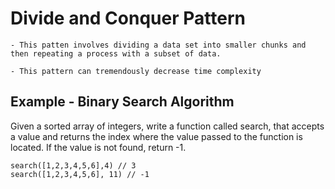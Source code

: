 # Divide and Conquer Pattern
    - This patten involves dividing a data set into smaller chunks and then repeating a process with a subset of data.

    - This pattern can tremendously decrease time complexity

## Example - Binary Search Algorithm

Given a sorted array of integers, write a function called search, that accepts a value and returns the index where the value passed to the function is located. If the value is not found, return -1.

```
search([1,2,3,4,5,6],4) // 3
search([1,2,3,4,5,6], 11) // -1 